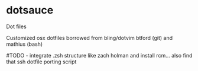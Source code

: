 # dotsauce
Dot files

Customized osx dotfiles borrowed from bling/dotvim btford (git) and mathius (bash)

#TODO - integrate .zsh structure like zach holman and install rcm... also find that ssh dotfile porting script
